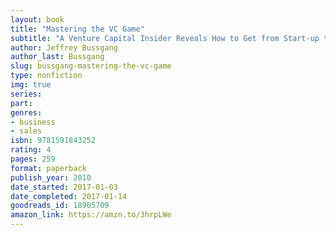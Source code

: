 ```yaml
---
layout: book
title: "Mastering the VC Game"
subtitle: "A Venture Capital Insider Reveals How to Get from Start-up to IPO on Your Terms"
author: Jeffrey Bussgang
author_last: Bussgang
slug: bussgang-mastering-the-vc-game
type: nonfiction
img: true
series: 
part: 
genres:
- business
- sales
isbn: 9781591843252
rating: 4
pages: 259
format: paperback
publish_year: 2010
date_started: 2017-01-03
date_completed: 2017-01-14
goodreads_id: 18905709
amazon_link: https://amzn.to/3hrpLWe
---
```

